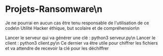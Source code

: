 # Projets-Ransomware\n

Je ne pourrai en aucun cas être tenu responsable de l'utilisation de ce code\n
Utilité Hacker éthique, but scolaire et de compréhension\n

Lancer le serveur qui va générer une clé : python3 serveur.py\n
Lancer le client : python3 client.py\n
Ce dernier va être utile pour chiffrer les fichiers et va attendre de recevoir la clé pour les déchiffrer 
